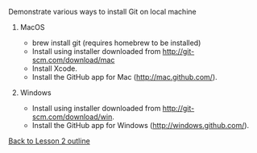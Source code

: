 Demonstrate various ways to install Git on local machine

1. MacOS
   * brew install git (requires homebrew to be installed)
   * Install using installer downloaded from  http://git-scm.com/download/mac
   * Install Xcode.
   * Install the GitHub app for Mac (http://mac.github.com/).

2. Windows
   * Install using installer downloaded from http://git-scm.com/download/win.
   * Install the GitHub app for Windows (http://windows.github.com/).

[Back to Lesson 2 outline](https://github.com/live-and-learn/git-learning/tree/master/lesson-2 "Back to lesson 2 outline")
